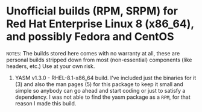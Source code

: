 # Unofficial builds (RPM, SRPM) for Red Hat Enterprise Linux 8 (x86_64), and possibly Fedora and CentOS

``NOTES``: The builds stored here comes with no warranty at all, these are personal builds 
           stripped down from most (non-essential) components (like headers, etc.)
           Use at your own risk.

 1. YASM v1.3.0  - RHEL-8.1-x86_64 build. I've included just the binaries for it (3) and
    also the man pages (5) for this package to keep it small and simple so anybody can go
    ahead and start coding or just to satisfy a dependency.  I was not able to find the yasm 
    package as a ``RPM``, for that reason I made this build.
